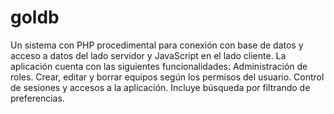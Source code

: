 # goldb
Un sistema con PHP procedimental para conexión con base de datos y acceso a datos del lado servidor y JavaScript en el lado cliente.
La aplicación cuenta con las siguientes funcionalidades:
Administración de roles.
Crear, editar y borrar equipos según los permisos del usuario.
Control de sesiones y accesos a la aplicación.
Incluye búsqueda por filtrando de preferencias.
